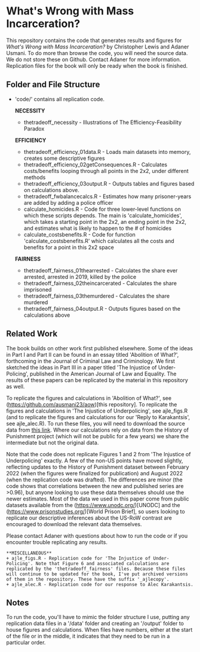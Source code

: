 # What's Wrong with Mass Incarceration?

This repository contains the code that generates results and figures for *What's Wrong with Mass Incarceration?* by Christopher Lewis and Adaner Usmani. To do more than browse the code, you will need the source data. We do not store these on Github. Contact Adaner for more information. Replication files for the book will only be ready when the book is finished. 

## Folder and File Structure

+ 'code/' contains all replication code.

	**NECESSITY**
	+ thetradeoff_necessity - Illustrations of The Efficiency-Feasibility Paradox

    **EFFICIENCY**
    + thetradeoff_efficiency_01data.R - Loads main datasets into memory, creates some descriptive figures
    + thetradeoff_efficiency_02getConsequences.R - Calculates costs/benefits looping through all points in the 2x2, under different methods
    + thetradeoff_efficiency_03output.R - Outputs tables and figures based on calculations above.
    + thetradeoff_fwbalancecalcs.R - Estimates how many prisoner-years are added by adding a police officer
	+ calculate_homicides.R - Code for three lower-level functions on which these scripts depends. The main is 'calculate_homicides', which takes a starting point in the 2x2, an ending point in the 2x2, and estimates what is likely to happen to the # of homicides
    + calculate_costsbenefits.R - Code for function 'calculate_costsbenefits.R' which calculates all the costs and benefits for a point in this 2x2 space
	
    
    **FAIRNESS**
    + thetradeoff_fairness_01thearrested - Calculates the share ever arrested, arrested in 2019, killed by the police
    + thetradeoff_fairness_02theincarcerated - Calculates the share imprisoned
    + thetradeoff_fairness_03themurdered - Calculates the share murdered
    + thetradeoff_fairness_04output.R - Outputs figures based on the calculations above
	
## Related Work

The book builds on other work first published elsewhere. Some of the ideas in Part I and Part II can be found in an essay titled 'Abolition of What?', forthcoming in the Journal of Criminal Law and Criminology. We first sketched the ideas in Part III in a paper titled 'The Injustice of Under-Policing', published in the American Journal of Law and Equality. The results of these papers can be replicated by the material in this repository as well.

To replicate the figures and calculations in 'Abolition of What?', see (https://github.com/ausmani23/aow)[this repository]. To replicate the figures and calculations in 'The Injustice of Underpolicing', see ajle_figs.R (and to replicate the figures and calculations for our 'Reply to Karakantsis', see ajle_alec.R). To run these files, you will need to download the source data from [this link](https://www.dropbox.com/sh/dd6ml5emjb3zt95/AAD-8nV2GOlbB9sLOe9v_lska?dl=0). Where our calculations rely on data from the History of Punishment project (which will not be public for a few years) we share the intermediate but not the original data. 

Note that the code does not replicate Figures 1 and 2 from 'The Injustice of Underpolicing' exactly. A few of the non-US points have moved slightly, reflecting updates to the History of Punishment dataset between February 2022 (when the figures were finalized for publication) and August 2022 (when the replication code was drafted). The differences are minor (the code shows that correlations between the new and published series are >0.96), but anyone looking to use these data themselves should use the newer estimates. Most of the data we used in this paper come from public datasets available from the (https://www.unodc.org/)[UNODC] and the (https://www.prisonstudies.org/)[World Prison Brief], so users looking to replicate our descriptive inferences about the US-RoW contrast are encouraged to download the relevant data themselves.

Please contact Adaner with questions about how to run the code or if you encounter trouble replicating any results. 
    
    **MISCELLANEOUS**
    + ajle_figs.R - Replication code for 'The Injustice of Under-Policing'. Note that Figure 6 and associated calculations are replicated by the 'thetradeoff_fairness' files. Because these files will continue to be updated for the book, I've put archived versions of them in the repository. These have the suffix '_ajlecopy'. 
	+ ajle_alec.R - Replication code for our response to Alec Karakantsis. 
    
## Notes

To run the code, you'll have to mimic the folder structure I use, putting any replication data files in a '/data' folder and creating an '/output' folder to house figures and calculations. When files have numbers, either at the start of the file or in the middle, it indicates that they need to be run in a particular order. 



